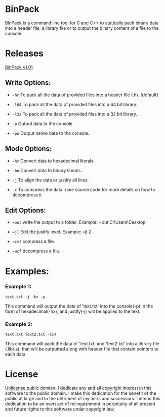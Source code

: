 # BinPack
BinPack is a command line tool for C and C++ to statically pack binary data into a header file, a library file or to output the binary content of a file to the console.

# Releases
[BinPack v1.01](https://github.com/TheOathMan/BinPack/releases)

## Write Options:

* `-hr` To pack all the data of provided files into a header file (.h). [default]

* `-l64` To pack all the data of provided files into a 64 bit library.

* `-l32` To pack all the data of provided files into a 32 bit library.

* `-p` Output data to the console.

* `-pn` Output native data to the console.


## Mode Options:

* `-hx` Convert data to hexadecimal literals.

* `-bn` Convert data to binary literals.

* `-j` To align the data or justify all lines.

* `-c` To compress the data. (see source code for more details on how to decompress it

## Edit Options:

* `=out` write the output to a folder. Example: =out C:\Users\Desktop

* `=jl` Edit the justify level. Example: =jl 2

* `=cmf` compress a file.

* `=ucf` decompress a file.


# Examples:

### Example 1:
```
text.txt -j -hx -p
```

This command will output the data of 'text.txt' into the console(-p) in the form of hexadecimal(-hx),
and justify(-j) will be applied to the text.

### Example 2:
```
text.txt text2.txt -l64
```

This command will pack the data of 'text.txt' and 'text2.txt' into a library file (.lib/.a), that will be outputted along with header file that contain pointers to each data.

# License
[Unlicense](https://unlicense.org/) public domian. 
I dedicate any and all copyright interest in this software to the
public domain. I make this dedication for the benefit of the public at
large and to the detriment of my heirs and successors. I intend this
dedication to be an overt act of relinquishment in perpetuity of all
present and future rights to this software under copyright law.